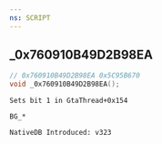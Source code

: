 ```yaml
---
ns: SCRIPT
---
```

## _0x760910B49D2B98EA

```c
// 0x760910B49D2B98EA 0x5C95B670
void _0x760910B49D2B98EA();
```

```
Sets bit 1 in GtaThread+0x154

BG_*

NativeDB Introduced: v323
```

